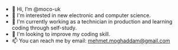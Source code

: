 - 👋 Hi, I’m @moco-uk
- 👀 I'm interested in new electronic and computer science.
- 🌱 I'm currently working as a technician in production and learning coding through self-study.
- 💞️ I'm looking to improve my coding skill.
- 📫 You can reach me by email: mehmet.moghaddam@gmail.com

<!---
moco-uk/moco-uk is a ✨ special ✨ repository because its `README.md` (this file) appears on your GitHub profile.
You can click the Preview link to take a look at your changes.
--->
